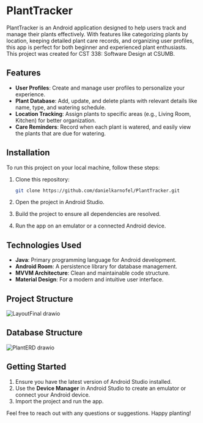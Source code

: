 # PlantTracker

PlantTracker is an Android application designed to help users track and manage their plants effectively. With features like categorizing plants by location, keeping detailed plant care records, and organizing user profiles, this app is perfect for both beginner and experienced plant enthusiasts. This project was created for CST 338: Software Design at CSUMB. 

## Features

- **User Profiles**: Create and manage user profiles to personalize your experience.
- **Plant Database**: Add, update, and delete plants with relevant details like name, type, and watering schedule.
- **Location Tracking**: Assign plants to specific areas (e.g., Living Room, Kitchen) for better organization.
- **Care Reminders**: Record when each plant is watered, and easily view the plants that are due for watering.

## Installation

To run this project on your local machine, follow these steps:

1. Clone this repository:
   ```bash
   git clone https://github.com/danielkarnofel/PlantTracker.git
   ```

2. Open the project in Android Studio.

3. Build the project to ensure all dependencies are resolved.

4. Run the app on an emulator or a connected Android device.

## Technologies Used

- **Java**: Primary programming language for Android development.
- **Android Room**: A persistence library for database management.
- **MVVM Architecture**: Clean and maintainable code structure.
- **Material Design**: For a modern and intuitive user interface.

## Project Structure

![LayoutFinal drawio](https://github.com/user-attachments/assets/aa1b7a73-e0fa-4e66-bd11-6eeb3b815d5a)


## Database Structure

![PlantERD drawio](https://github.com/user-attachments/assets/5ad0b28a-42ca-467b-bc5c-21f09705b5ee)


## Getting Started

1. Ensure you have the latest version of Android Studio installed.
2. Use the **Device Manager** in Android Studio to create an emulator or connect your Android device.
3. Import the project and run the app.

Feel free to reach out with any questions or suggestions. Happy planting!
